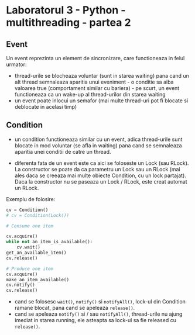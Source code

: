 # Laboratorul 3 - Python - multithreading - partea 2
## Event
Un event reprezinta un element de sincronizare, care functioneaza in felul urmator:
- thread-urile se blocheaza voluntar (sunt in starea waiting) pana cand un alt thread semnaleaza aparitia unui eveniment - o conditie sa aiba valoarea true (comportament similar cu bariera) - pe scurt, un event functioneaza ca un wake-up al thread-urilor din starea waiting
- un event poate inlocui un semafor (mai multe thread-uri pot fi blocate si deblocate in acelasi timp)
## Condition
- un condition functioneaza similar cu un event, adica thread-urile sunt blocate in mod voluntar (se afla in waiting) pana cand se semnaleaza aparitia unei conditii de catre un thread.

- diferenta fata de un event este ca aici se foloseste un Lock (sau RLock). La constructor se poate da ca parametru un Lock sau un RLock (mai ales daca se creeaza mai multe obiecte Condition, cu un lock partajat). Daca la constructor nu se paseaza un Lock / RLock, este creat automat un RLock.

Exemplu de folosire:
```python
cv = Condition()
# cv = Condition(Lock())

# Consume one item

cv.acquire()
while not an_item_is_available():
    cv.wait()
get_an_available_item()
cv.release()

# Produce one item
cv.acquire()
make_an_item_available()
cv.notify()
cv.release()
```

- cand se folosesc `wait()`, `notify()` si `notifyAll()`, lock-ul din Condition ramane blocat, pana cand se apeleaza `release()`.
- cand se apeleaza `notify()` si / sau `notifyAll()`, thread-urile nu ajung imediat in starea running, ele asteapta sa lock-ul sa fie released cu `release()`.